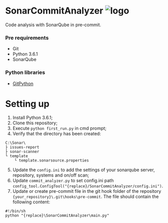 # SonarCommitAnalyzer ![logo](https://s3-ap-northeast-1.amazonaws.com/qiita-tag-image/acaa785eea912847ad246c30f4673f58f8748882/medium.jpg?1468193129)
Code analysis with SonarQube in pre-commit.

### Pre requirements
- Git
- Python 3.6.1
- SonarQube

### Python libraries
- [GitPython](https://gitpython.readthedocs.io/en/stable/index.html)

# Setting up
1. Install Python 3.6.1;
2. Clone this repository;
3. Execute `python first_run.py` in cmd prompt;
4. Verify that the directory has been created:
```
C:\Sonar\
├ issues-report
├ sonar-scanner
└ template
    └ template.sonarsource.properties

```
5. Update the `config.ini` to add the settings of your sonarqube server, repository, systems and on/off scan;
6. Update `commit_analyzer.py` to set config.ini path `config_tool.ConfigTool("{replace}/SonarCommitAnalyzer/config.ini")`.
7. Update or create pre-commit file in the git hook folder of the repository `{your_repository}\.git\hooks\pre-commit`. The file should contain the following content:
```
#!/bin/sh
python "{replace}\SonarCommitAnalyzer\main.py"
```
